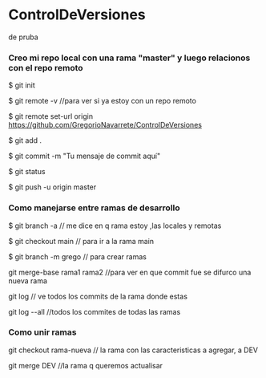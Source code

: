 # ControlDeVersiones
de pruba

###  Creo mi repo local con una rama "master" y luego relacionos con el repo remoto 
$ git init

$ git remote -v             //para ver si ya estoy con un repo remoto

$ git remote set-url origin https://github.com/GregorioNavarrete/ControlDeVersiones

$ git add .

$ git commit -m "Tu mensaje de commit aquí"

$ git status

$ git push -u origin master

### Como manejarse entre ramas de desarrollo 

$ git branch -a    // me dice en q rama estoy ,las locales y remotas

$ git checkout main  // para ir a la rama main 

$  git branch -m grego // para crear ramas 

git merge-base rama1 rama2 //para ver en que commit fue se difurco una nueva rama 

git log  // ve todos los commits de la rama donde estas

git log --all  //todos los commites de todas las ramas 

### Como unir ramas 

git checkout rama-nueva // la rama con las caracteristicas a agregar, a DEV

git merge DEV //la rama q queremos actualisar









